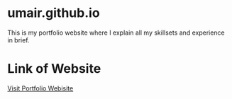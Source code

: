 # umair.github.io

This is my portfolio website where I explain all my skillsets and experience in brief.

# Link of Website

[Visit Portfolio Webisite](https://umairrrkhan.github.io/umair.github.io/)

